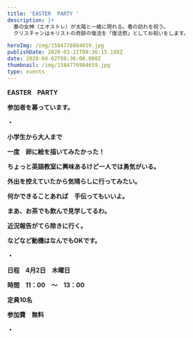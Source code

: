 ```yaml
---
title: 'EASTER  PARTY '
description: |+
  春の女神（エオストレ）が太陽と一緒に現れる。春の訪れを祝う。
  クリスチャンはキリストの奇跡の復活を「復活祭」としてお祝いをします。

heroImg: /img/1584776984659.jpg
publishDate: 2020-03-21T08:36:15.188Z
date: 2020-04-02T08:36:00.000Z
thumbnail: /img/1584776984659.jpg
type: events
---
```

**EASTER　PARTY**

**参加者を募っています。**

**・**

**小学生から大人まで**

**一度　卵に絵を描いてみたかった！**

**ちょっと英語教室に興味あるけど一人では勇気がいる。**

**外出を控えていたから気晴らしに行ってみたい。**

**何かできることあれば　手伝ってもいいよ。**

**まあ、お茶でも飲んで見学してるわ。**

**近況報告がてら除きに行く。**

**などなど動機はなんでもOKです。**

**・**

**日程　4月2日　木曜日**

**時間　11：00　～　13：00**

**定員10名**

**参加費　無料**

**・**